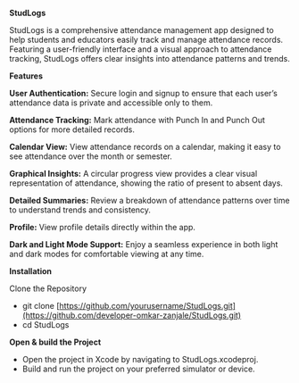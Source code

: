 **StudLogs**

StudLogs is a comprehensive attendance management app designed to help students and educators easily track and manage attendance records. Featuring a user-friendly interface and a visual approach to attendance tracking, StudLogs offers clear insights into attendance patterns and trends.

**Features**

**User Authentication:** Secure login and signup to ensure that each user’s attendance data is private and accessible only to them.

**Attendance Tracking:** Mark attendance with Punch In and Punch Out options for more detailed records.

**Calendar View:** View attendance records on a calendar, making it easy to see attendance over the month or semester.

**Graphical Insights:** A circular progress view provides a clear visual representation of attendance, showing the ratio of present to absent days.

**Detailed Summaries:** Review a breakdown of attendance patterns over time to understand trends and consistency.

**Profile:** View profile details directly within the app.

**Dark and Light Mode Support:** Enjoy a seamless experience in both light and dark modes for comfortable viewing at any time.




**Installation**

Clone the Repository
- git clone [https://github.com/yourusername/StudLogs.git](https://github.com/developer-omkar-zanjale/StudLogs.git)
- cd StudLogs

**Open & build the Project**
- Open the project in Xcode by navigating to StudLogs.xcodeproj.
- Build and run the project on your preferred simulator or device.
